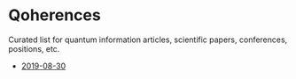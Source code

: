 # Qoherences

Curated list for quantum information articles, scientific papers, conferences, positions, etc.

- [2019-08-30](./2019-08-30.md)